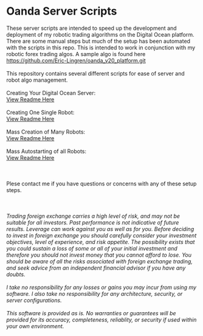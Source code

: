 # Oanda Server Scripts

These server scripts are intended to speed up the development and deployment of my robotic trading algorithms on the Digital Ocean platform.  There are some manual steps but much of the setup has been automated with the scripts in this repo.  This is intended to work in conjunction with my robotic forex trading algos.  A sample algo is found here https://github.com/Eric-Lingren/oanda_v20_platform.git   
\
This repository contains several different scripts for ease of server and robot algo management.   
\
Creating Your Digital Ocean Server:    
[View Readme Here](./readmes/readme_server_builder.md)   
\
Creating One Single Robot:   
[View Readme Here](./readmes/readme_solo_bot_builder.md)   
\
Mass Creation of Many Robots:   
[View Readme Here](./readmes/readme_mass_bot_builder.md)   
\
Mass Autostarting  of all Robots:   
[View Readme Here](./readmes/readme_autostart_all_bots.md)   
\
\
\
Plese contact me if you have questions or concerns with any of these setup steps.
\
\
\
\
_Trading foreign exchange carries a high level of risk, and may not be suitable for all investors. Past performance is not indicative of future results. Leverage can work against you as well as for you. Before deciding to invest in foreign exchange you should carefully consider your investment objectives, level of experience, and risk appetite. The possibility exists that you could sustain a loss of some or all of your initial investment and therefore you should not invest money that you cannot afford to lose. You should be aware of all the risks associated with foreign exchange trading, and seek advice from an independent financial advisor if you have any doubts._   
\
_I take no responsibility for any losses or gains you may incur from using my software. I also take no responsibility for any architecture, security, or server configurations._   
\
_This software is provided as is. No warranties or guarantees will be provided for its accuracy, completeness, reliablity, or security if used within your own environment._


